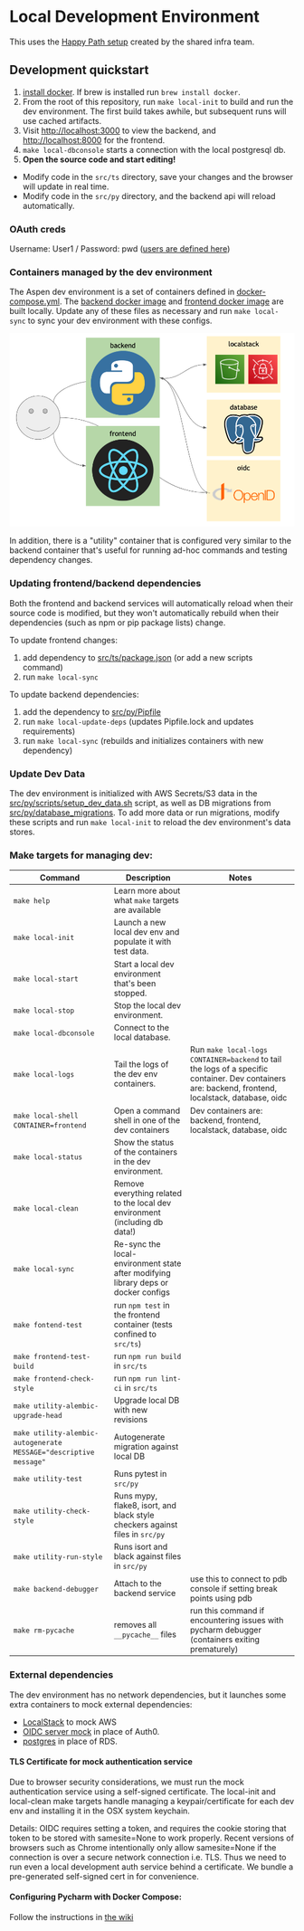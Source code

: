 # Local Development Environment

This uses the [Happy Path setup](https://wiki.czi.team/display/TECH/Data+Portal+Happy+Path+--+How+it+works) created by the shared infra team. 

## Development quickstart

1. [install docker](https://docs.docker.com/get-docker/). If brew is installed run `brew install docker`.
1. From the root of this repository, run `make local-init` to build and run the dev environment. The first build takes awhile, but subsequent runs will use cached artifacts.
1. Visit [http://localhost:3000](http://localhost:3000) to view the backend, and [http://localhost:8000](http://localhost:8000) for the frontend.
1. `make local-dbconsole` starts a connection with the local postgresql db.
1. **Open the source code and start editing!**
  - Modify code in the `src/ts` directory, save your changes and the browser will update in real time.
  - Modify code in the `src/py` directory, and the backend api will reload automatically.

### OAuth creds
Username: User1 / Password: pwd ([users are defined here](oauth/users.json))

### Containers managed by the dev environment
The Aspen dev environment is a set of containers defined in [docker-compose.yml](docker-compose.yml). The [backend docker image](src/py/Dockerfile) and [frontend docker image](src/ts/Dockerfile) are built locally. Update any of these files as necessary and run `make local-sync` to sync your dev environment with these configs.

![Dev Environment Containers](images/genepi-localdev.png)

In addition, there is a "utility" container that is configured very similar to the backend container that's useful for running ad-hoc commands and testing dependency changes.

### Updating frontend/backend dependencies
Both the frontend and backend services will automatically reload when their source code is modified, but they won't automatically rebuild when their dependencies (such as npm or pip package lists) change.

To update frontend changes:
1. add dependency to [src/ts/package.json](src/ts/package.json) (or add a new scripts command)
2. run `make local-sync`


To update backend dependencies:
1. add the dependency to [src/py/Pipfile](src/py/Pipfile)
2. run `make local-update-deps` (updates Pipfile.lock and updates requirements)
3. run `make local-sync` (rebuilds and initializes containers with new dependency)

### Update Dev Data
The dev environment is initialized with AWS Secrets/S3 data in the [src/py/scripts/setup_dev_data.sh](src/py/scripts/setup_dev_data.sh) script, as well as DB migrations from [src/py/database_migrations](src/py/database_migrations). To add more data or run migrations, modify these scripts and run `make local-init` to reload the dev environment's data stores.

### Make targets for managing dev:

| Command                 | Description                                                                          | Notes                                                                                                |
| ----------------------- | ------------------------------------------------------------------------------------ | ---------------------------------------------------------------------------------------------------- |
| `make help`               | Learn more about what `make` targets are available                                   |                                                          |
| `make local-init`         | Launch a new local dev env and populate it with test data.                           |                                                          |
| `make local-start`        | Start a local dev environment that's been stopped.                                   |                                                          |
| `make local-stop`         | Stop the local dev environment.                                                      |                                                          |
| `make local-dbconsole`    | Connect to the local database.                                                       |                                                          |
| `make local-logs`         | Tail the logs of the dev env containers.                                             | Run `make local-logs CONTAINER=backend` to tail the logs of a specific container. Dev containers are: backend, frontend, localstack, database, oidc |
| `make local-shell CONTAINER=frontend`  | Open a command shell in one of the dev containers                       | Dev containers are: backend, frontend, localstack, database, oidc |
| `make local-status`       | Show the status of the containers in the dev environment.                            |                                                          |
| `make local-clean`        | Remove everything related to the local dev environment (including db data!)          |                                                          |
| `make local-sync`         | Re-sync the local-environment state after modifying library deps or docker configs   |                                                          |
| `make fontend-test`         | run `npm test` in the frontend container (tests confined to `src/ts`)              |                                                          |
| `make frontend-test-build`         | run `npm run build` in `src/ts`                                             |
| `make frontend-check-style`         | run `npm run lint-ci` in `src/ts`                                          |
| `make utility-alembic-upgrade-head`         | Upgrade local DB with new revisions                                |                                                          |
| `make utility-alembic-autogenerate MESSAGE="descriptive message"`  | Autogenerate migration against local DB     |                                                          |
| `make utility-test`         | Runs pytest in `src/py`                                                                  |                                                    |
| `make utility-check-style`         | Runs mypy, flake8, isort, and black style checkers against files in `src/py`      |                                                    |
| `make utility-run-style`         | Runs isort and black against files in `src/py`                                      |                                                    |
| `make backend-debugger`         | Attach to the backend service                                                        |  use this to connect to pdb console if setting break points using pdb   |
| `make rm-pycache`         | removes all `__pycache__` files                                                            |  run this command if encountering issues with pycharm debugger (containers exiting prematurely)   |


### External dependencies
The dev environment has no network dependencies, but it launches some extra containers to mock external dependencies:
 - [LocalStack](https://github.com/localstack/localstack) to mock AWS
 - [OIDC server mock](https://github.com/Soluto/oidc-server-mock) in place of Auth0.
 - [postgres](https://hub.docker.com/_/postgres) in place of RDS.

#### TLS Certificate for mock authentication service
Due to browser security considerations, we must run the mock authentication
service using a self-signed certificate. The local-init and local-clean make targets
handle managing a keypair/certificate for each dev env and installing it in the
OSX system keychain.

Details: OIDC requires setting a token, and requires the cookie storing that
token to be stored with samesite=None to work properly. Recent versions of
browsers such as Chrome intentionally only allow samesite=None if the connection
is over a secure network connection i.e. TLS. Thus we need to run even a local
development auth service behind a certificate. We bundle a pre-generated
self-signed cert in for convenience.

#### Configuring Pycharm with Docker Compose:
Follow the instructions in [the wiki](https://wiki.czi.team/display/SI/PyCharm+configuration+for+Happy+Path)


